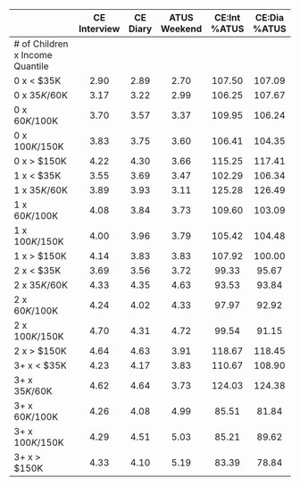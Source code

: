 
|                      | CE<br>Interview |  CE<br>Diary | ATUS<br>Weekend | CE:Int<br>%ATUS | CE:Dia<br>%ATUS |
| -------------------- | :----------: | :----------: | :----------: | :----------: | :----------: |
| # of Children x Income Quantile |              |              |              |              |              |
| 0 x     < $35K       |         2.90 |         2.89 |         2.70 |       107.50 |       107.09 |
| 0 x  $35K/$60K       |         3.17 |         3.22 |         2.99 |       106.25 |       107.67 |
| 0 x  $60K/$100K      |         3.70 |         3.57 |         3.37 |       109.95 |       106.24 |
| 0 x $100K/$150K      |         3.83 |         3.75 |         3.60 |       106.41 |       104.35 |
| 0 x     > $150K      |         4.22 |         4.30 |         3.66 |       115.25 |       117.41 |
| 1 x     < $35K       |         3.55 |         3.69 |         3.47 |       102.29 |       106.34 |
| 1 x  $35K/$60K       |         3.89 |         3.93 |         3.11 |       125.28 |       126.49 |
| 1 x  $60K/$100K      |         4.08 |         3.84 |         3.73 |       109.60 |       103.09 |
| 1 x $100K/$150K      |         4.00 |         3.96 |         3.79 |       105.42 |       104.48 |
| 1 x     > $150K      |         4.14 |         3.83 |         3.83 |       107.92 |       100.00 |
| 2 x     < $35K       |         3.69 |         3.56 |         3.72 |        99.33 |        95.67 |
| 2 x  $35K/$60K       |         4.33 |         4.35 |         4.63 |        93.53 |        93.84 |
| 2 x  $60K/$100K      |         4.24 |         4.02 |         4.33 |        97.97 |        92.92 |
| 2 x $100K/$150K      |         4.70 |         4.31 |         4.72 |        99.54 |        91.15 |
| 2 x     > $150K      |         4.64 |         4.63 |         3.91 |       118.67 |       118.45 |
| 3+ x     < $35K      |         4.23 |         4.17 |         3.83 |       110.67 |       108.90 |
| 3+ x  $35K/$60K      |         4.62 |         4.64 |         3.73 |       124.03 |       124.38 |
| 3+ x  $60K/$100K     |         4.26 |         4.08 |         4.99 |        85.51 |        81.84 |
| 3+ x $100K/$150K     |         4.29 |         4.51 |         5.03 |        85.21 |        89.62 |
| 3+ x     > $150K     |         4.33 |         4.10 |         5.19 |        83.39 |        78.84 |

